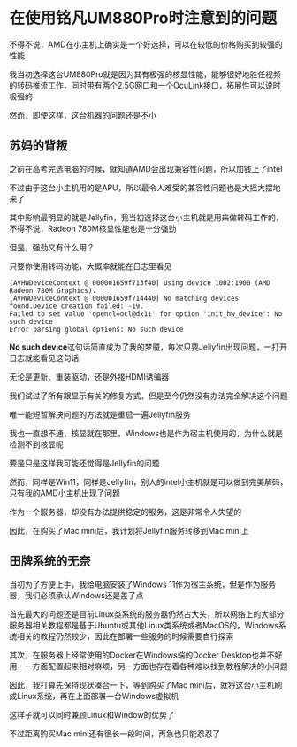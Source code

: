 # 在使用铭凡UM880Pro时注意到的问题

不得不说，AMD在小主机上确实是一个好选择，可以在较低的价格购买到较强的性能

我当初选择这台UM880Pro就是因为其有极强的核显性能，能够很好地胜任视频的转码推流工作，同时带有两个2.5G网口和一个OcuLink接口，拓展性可以说时极强的

然而，即使这样，这台机器的问题还是不小

## 苏妈的背叛

之前在高考完选电脑的时候，就知道AMD会出现兼容性问题，所以加钱上了intel

不过由于这台小主机用的是APU，所以最令人难受的兼容性问题也是大摇大摆地来了

其中影响最明显的就是Jellyfin，我当初选择这台小主机就是用来做转码工作的，不得不说，Radeon 780M核显性能也是十分强劲

但是，强劲又有什么用？

只要你使用转码功能，大概率就能在日志里看见

```
[AVHWDeviceContext @ 000001659f713f40] Using device 1002:1900 (AMD Radeon 780M Graphics).
[AVHWDeviceContext @ 000001659f714440] No matching devices found.Device creation failed: -19.
Failed to set value 'opencl=ocl@dx11' for option 'init_hw_device': No such device
Error parsing global options: No such device
```

**No such device**这句话简直成为了我的梦魇，每次只要Jellyfin出现问题，一打开日志就能看见这句话

无论是更新、重装驱动，还是外接HDMI诱骗器

我们试过了所有跟显示有关的修复方式，但是至今仍然没有办法完全解决这个问题

唯一能短暂解决问题的方法就是重启一遍Jellyfin服务

我也一直想不通，核显就在那里，Windows也是作为宿主机使用的，为什么就是检测不到核显呢

要是只是这样我可能还觉得是Jellyfin的问题

然而，同样是Win11，同样是Jellyfin，别人的intel小主机就是可以做到完美解码，只有我的AMD小主机出现了问题

作为一个服务器，却没有办法提供稳定的服务，这是非常令人失望的

因此，在购买了Mac mini后，我计划将Jellyfin服务转移到Mac mini上

## 田牌系统的无奈

当初为了方便上手，我给电脑安装了Windows 11作为宿主系统，但是作为服务器，我们必须承认Windows还是差了点

首先最大的问题还是目前Linux类系统的服务器仍然占大头，所以网络上的大部分服务器相关教程都是基于Ubuntu或其他Linux类系统或者MacOS的，Windows系统相关的教程仍然较少，因此在部署一些服务的时候需要自行探索

其次，在服务器上经常使用的Docker在Windows端的Docker Desktop也并不好用，一方面配置起来相对麻烦，另一方面也存在着各种难以找到教程解决的小问题

因此，我打算先保持现状凑合一下，等到购买了Mac mini后，就将这台小主机刷成Linux系统，再在上面部署一台Windows虚拟机

这样子就可以同时兼顾Linux和Window的优势了

不过距离购买Mac mini还有很长一段时间，再急也只能忍忍了